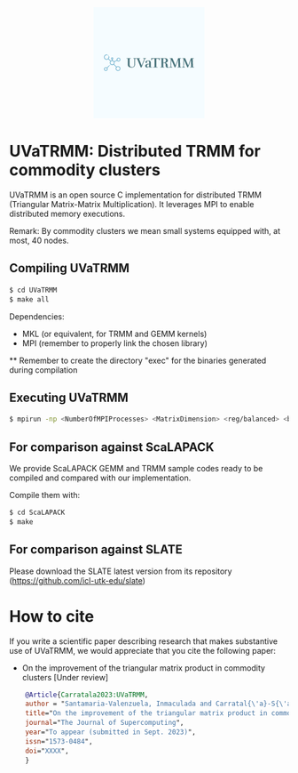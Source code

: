 <p align="center">
    <img src="UVaTRMM_logo.png" alt="UvaTRMM logo">
</p>

# UVaTRMM: Distributed TRMM for commodity clusters

UVaTRMM is an open source C implementation for distributed TRMM (Triangular Matrix-Matrix Multiplication).
It leverages MPI to enable distributed memory executions.

Remark: By commodity clusters we mean small systems equipped with, at most, 40 nodes.

## Compiling UVaTRMM

```bash
$ cd UVaTRMM
$ make all
```

Dependencies: 

* MKL (or equivalent, for TRMM and GEMM kernels)
* MPI (remember to properly link the chosen library)

** Remember to create the directory "exec" for the binaries generated during compilation
 
## Executing UVaTRMM

```bash
$ mpirun -np <NumberOfMPIProcesses> <MatrixDimension> <reg/balanced> <boxes/trapezoid>
```

## For comparison against ScaLAPACK

We provide ScaLAPACK GEMM and TRMM sample codes ready to be compiled and compared with our implementation.

Compile them with:
```bash
$ cd ScaLAPACK
$ make
```

## For comparison against SLATE

Please download the SLATE latest version from its repository (https://github.com/icl-utk-edu/slate)

# How to cite

If you write a scientific paper describing research that makes substantive use of UVaTRMM, we would appreciate that you cite the following paper:

* On the improvement of the triangular matrix product in commodity clusters [Under review]

```BibTeX
	@Article{Carratala2023:UVaTRMM,
	author = "Santamaria-Valenzuela, Inmaculada and Carratal{\'a}-S{\'a}ez, Roc{\'i}o and Torres, Yuri and Llanos, Diego R. and Gonzalez-Escribano, Arturo",
	title="On the improvement of the triangular matrix product in commodity clusters",
	journal="The Journal of Supercomputing",
	year="To appear (submitted in Sept. 2023)",
	issn="1573-0484",
	doi="XXXX",
	}   
```
